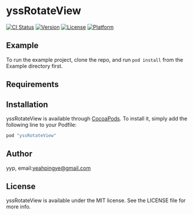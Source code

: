 # yssRotateView


[![CI Status](http://img.shields.io/travis/acct<blob>=0xE8B5A4E9B1AC/yssRotateView.svg?style=flat)](https://travis-ci.org/acct<blob>=0xE8B5A4E9B1AC/yssRotateView)
[![Version](https://img.shields.io/cocoapods/v/yssRotateView.svg?style=flat)](http://cocoapods.org/pods/yssRotateView)
[![License](https://img.shields.io/cocoapods/l/yssRotateView.svg?style=flat)](http://cocoapods.org/pods/yssRotateView)
[![Platform](https://img.shields.io/cocoapods/p/yssRotateView.svg?style=flat)](http://cocoapods.org/pods/yssRotateView)

## Example

To run the example project, clone the repo, and run `pod install` from the Example directory first.

## Requirements

## Installation

yssRotateView is available through [CocoaPods](http://cocoapods.org). To install
it, simply add the following line to your Podfile:

```ruby
pod "yssRotateView"
```

## Author
yyp,    email:yeahpingye@gmail.com

## License

yssRotateView is available under the MIT license. See the LICENSE file for more info.

